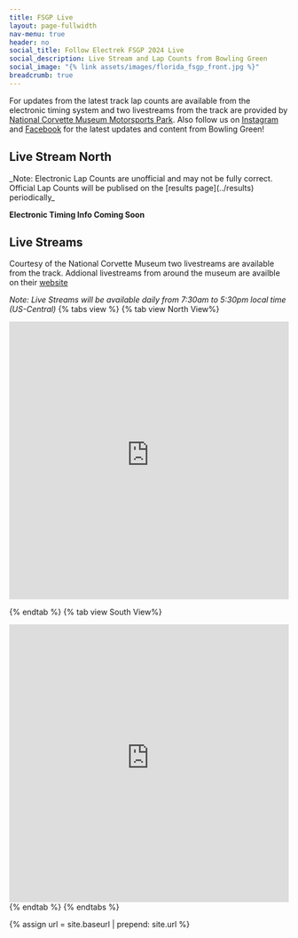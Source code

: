```yaml
---
title: FSGP Live
layout: page-fullwidth
nav-menu: true
header: no
social_title: Follow Electrek FSGP 2024 Live
social_description: Live Stream and Lap Counts from Bowling Green
social_image: "{% link assets/images/florida_fsgp_front.jpg %}"
breadcrumb: true
---
```

<style>
.stream-contain {
    position: relative;
    margin: auto;
    height: 500px;
    width: 100%;
}
@media only screen and (max-width: 768px) {
    .stream-contain {
        height: 250px;
    }
}
</style>
For updates from the latest track lap counts are available from the electronic timing system and two livestreams from the track are provided by [National Corvette Museum Motorsports Park](../track). Also follow us on [Instagram](site.socials.Instagram) and [Facebook](site.socials.Facebook) for the latest updates and content from Bowling Green!

<h2> Live Stream North</h2>
_Note: Electronic Lap Counts are unofficial and may not be fully correct. Official Lap Counts will be publised on the [results page](../results) periodically_

__Electronic Timing Info Coming Soon__


<h2>Live Streams</h2>

Courtesy of the National Corvette Museum two livestreams are available from the track. Addional livestreams from around the museum are availble on their [website](https://www.corvettemuseum.org/live-stream/)

_Note: Live Streams will be available daily from 7:30am to 5:30pm local time (US-Central)_
{% tabs view %}
{% tab view North View%}
<div class="stream-contain">
<iframe style="height: 100%; top: 0px; width: 100%; left: 0px; opacity: 1; visibility: visible;" src="https://console.rhombussystems.com/share/live/KYwr7VG7Rxmzyx9sXN2s9Q" frameborder="0" allowfullscreen="allowfullscreen"></iframe>
</div>

{% endtab %}
{% tab view South View%}
<div class="stream-contain">
<iframe style="height: 100%; top: 0px; width: 100%; left: 0px; opacity: 1; visibility: visible;" src="https://console.rhombussystems.com/share/live/qfulbFnXRlW5nXeV8QArFw" frameborder="0" allowfullscreen="allowfullscreen"></iframe>
</div>
{% endtab %}
{% endtabs %}

{% assign url = site.baseurl | prepend: site.url %}
<link rel="stylesheet" href="{{ url }}/assets/css/tabs.css">
<script src="{{ url }}/assets/js/tabs.js"></script>
<script> jekyllTabs.init({
});
</script>
